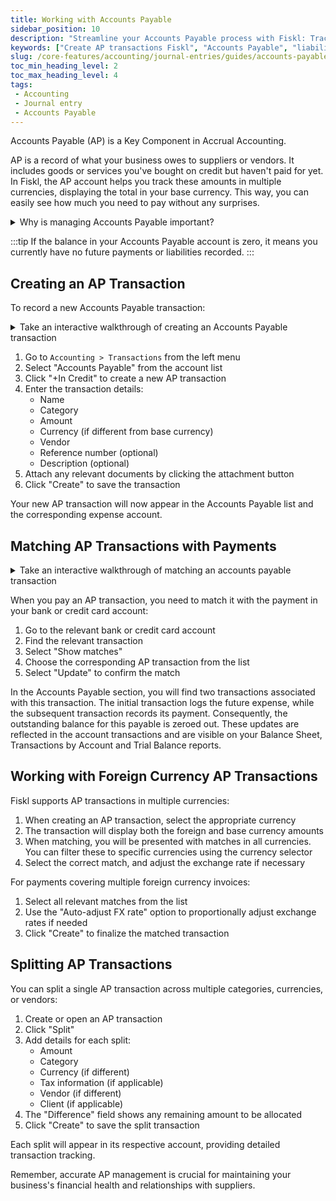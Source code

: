 ```yaml
---
title: Working with Accounts Payable
sidebar_position: 10
description: "Streamline your Accounts Payable process with Fiskl: Track liabilities, manage cash flow, and optimize payment schedules effortlessly."
keywords: ["Create AP transactions Fiskl", "Accounts Payable", "liability tracking", "financial management"]
slug: /core-features/accounting/journal-entries/guides/accounts-payable-transactions
toc_min_heading_level: 2
toc_max_heading_level: 4
tags:
 - Accounting
 - Journal entry
 - Accounts Payable
---
```


Accounts Payable (AP) is a Key Component in Accrual Accounting.

AP is a record of what your business owes to suppliers or vendors. It includes goods or services you've bought on credit but haven't paid for yet. In Fiskl, the AP account helps you track these amounts in multiple currencies, displaying the total in your base currency. This way, you can easily see how much you need to pay without any surprises.

<details>
<summary>Why is managing Accounts Payable important?</summary>

Proper AP anagement helps you:
- Track your short-term obligations
- Accurately report your financial position
</details>

:::tip
If the balance in your Accounts Payable account is zero, it means you currently have no future payments or liabilities recorded.
:::


## Creating an AP Transaction

To record a new Accounts Payable transaction:

<details>
<summary>Take an interactive walkthrough of creating an Accounts Payable transaction</summary>

<div style={{ position: 'relative', paddingBottom: '56.25%', height: 0, width: '100%' }}>
<iframe
style={{ position: 'absolute', top: 0, left: 0, width: '100%', height: '100%', border: 0 }}
src="https://demo.fiskl.com/e/cm0to7dr7000gl60cstgelqbl/tour"
allowFullScreen
webkitallowfullscreen="true"
mozallowfullscreen="true"
allowtransparency="true"
></iframe>
</div>
</details>

1. Go to `Accounting > Transactions` from the left menu
1. Select "Accounts Payable" from the account list
1. Click "+In Credit" to create a new AP transaction
1. Enter the transaction details:
   - Name
   - Category
   - Amount
   - Currency (if different from base currency)
   - Vendor
   - Reference number (optional)
   - Description (optional)
1. Attach any relevant documents by clicking the attachment button
1. Click "Create" to save the transaction

Your new AP transaction will now appear in the Accounts Payable list and the corresponding expense account.

## Matching AP Transactions with Payments

<details>
<summary>Take an interactive walkthrough of matching an accounts payable transaction</summary>

<div style={{ position: 'relative', paddingBottom: '56.25%', height: 0, width: '100%' }}>
<iframe
style={{ position: 'absolute', top: 0, left: 0, width: '100%', height: '100%', border: 0 }}
src="https://demo.fiskl.com/e/cm0wgvisu0001l20cj12y07xb/tour"
allowFullScreen
webkitallowfullscreen="true"
mozallowfullscreen="true"
allowtransparency="true"
></iframe>
</div>
</details>

When you pay an AP transaction, you need to match it with the payment in your bank or credit card account:

1. Go to the relevant bank or credit card account
1. Find the relevant transaction
1. Select "Show matches"
1. Choose the corresponding AP transaction from the list
1. Select "Update" to confirm the match

In the Accounts Payable section, you will find two transactions associated with this transaction. The initial transaction logs the future expense, while the subsequent transaction records its payment. Consequently, the outstanding balance for this payable is zeroed out. These updates are reflected in the account transactions and are visible on your Balance Sheet, Transactions by Account and Trial Balance reports.

## Working with Foreign Currency AP Transactions

Fiskl supports AP transactions in multiple currencies:

1. When creating an AP transaction, select the appropriate currency
1. The transaction will display both the foreign and base currency amounts
1. When matching, you will be presented with matches in all currencies. You can filter these to specific currencies using the currency selector
1. Select the correct match, and adjust the exchange rate if necessary

For payments covering multiple foreign currency invoices:

1. Select all relevant matches from the list
1. Use the "Auto-adjust FX rate" option to proportionally adjust exchange rates if needed
1. Click "Create" to finalize the matched transaction

## Splitting AP Transactions

You can split a single AP transaction across multiple categories, currencies, or vendors:

1. Create or open an AP transaction
1. Click "Split"
1. Add details for each split:
   - Amount
   - Category
   - Currency (if different)
   - Tax information (if applicable)
   - Vendor (if different)
   - Client (if applicable)
1. The "Difference" field shows any remaining amount to be allocated
1. Click "Create" to save the split transaction

Each split will appear in its respective account, providing detailed transaction tracking.

Remember, accurate AP management is crucial for maintaining your business's financial health and relationships with suppliers.
